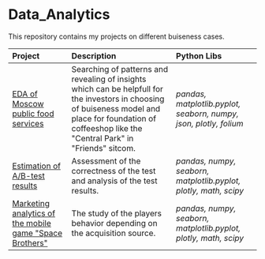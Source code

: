 # Data_Analytics
 This repository contains my projects on different buiseness cases.
 
 | Project | Description | Python Libs | 
|:-----------------|:---------|:----------------------- |
|[EDA of Moscow public food services](EDA_Moscow_public_food_service)|Searching of patterns and revealing of insights which can be helpfull for the investors in choosing of buiseness model and place for foundation of coffeeshop like the "Central Park" in "Friends" sitcom.|*pandas, matplotlib.pyplot, seaborn, numpy, json, plotly, folium* |
|[Estimation of A/B-test results](funnel_AB_test_results)|Assessment of the correctness of the test and analysis of the test results.|*pandas, numpy, seaborn, matplotlib.pyplot, plotly, math, scipy*|
|[Marketing analytics of the mobile game "Space Brothers"](marketing_analytics_gamedev)|The study of the players behavior depending on the acquisition source.|*pandas, numpy, seaborn, matplotlib.pyplot, plotly, math, scipy*|

